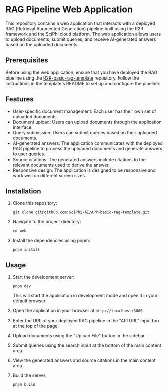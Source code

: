 # RAG Pipeline Web Application

This repository contains a web application that interacts with a deployed RAG (Retrieval Augmented Generation) pipeline built using the R2R framework and the SciPhi cloud platform. The web application allows users to upload documents, submit queries, and receive AI-generated answers based on the uploaded documents.

## Prerequisites

Before using the web application, ensure that you have deployed the RAG pipeline using the [R2R-basic-rag-template](https://github.com/SciPhi-AI/R2R-basic-rag-template) repository. Follow the instructions in the template's README to set up and configure the pipeline.

## Features

- User-specific document management: Each user has their own set of uploaded documents.
- Document upload: Users can upload documents through the application interface.
- Query submission: Users can submit queries based on their uploaded documents.
- AI-generated answers: The application communicates with the deployed RAG pipeline to process the uploaded documents and generate answers to user queries.
- Source citations: The generated answers include citations to the relevant documents used to derive the answer.
- Responsive design: The application is designed to be responsive and work well on different screen sizes.

## Installation

1. Clone this repository:

   ```
   git clone git@github.com:SciPhi-AI/APP-basic-rag-template.git
   ```

2. Navigate to the project directory:

   ```
   cd web
   ```

3. Install the dependencies using pnpm:

   ```
   pnpm install
   ```

## Usage

1. Start the development server:

   ```
   pnpm dev
   ```

   This will start the application in development mode and open it in your default browser.

2. Open the application in your browser at `http://localhost:3000`.

3. Enter the URL of your deployed RAG pipeline in the "API URL" input box at the top of the page.

4. Upload documents using the "Upload File" button in the sidebar.

5. Submit queries using the search input at the bottom of the main content area.

6. View the generated answers and source citations in the main content area.

7. Build the server:

   ```
   pnpm build
   ```
